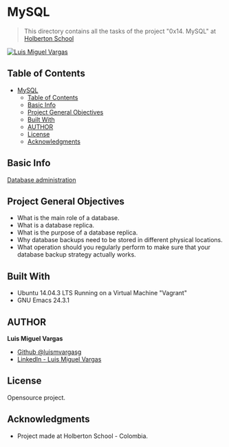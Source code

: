# MySQL

> This directory contains all the tasks of the project "0x14. MySQL" at [Holberton School](https://www.holbertonschool.com "Holberton School.")

[![Luis Miguel Vargas](https://img.shields.io/twitter/url?style=social&url=https%3A%2F%2Ftwitter.com%2Fluismvargasg1)](https://twitter.com/luismvargasg1)

## Table of Contents

- [MySQL](#mysql)
  - [Table of Contents](#table-of-contents)
  - [Basic Info](#basic-info)
  - [Project General Objectives](#project-general-objectives)
  - [Built With](#built-with)
  - [AUTHOR](#author)
  - [License](#license)
  - [Acknowledgments](#acknowledgments)

## Basic Info

[Database administration](https://www.digitalocean.com/community/tutorials/how-to-choose-a-redundancy-plan-to-ensure-high-availability#sql-replication)

## Project General Objectives

* What is the main role of a database.
* What is a database replica.
* What is the purpose of a database replica.
* Why database backups need to be stored in different physical locations.
* What operation should you regularly perform to make sure that your database backup strategy actually works.
  
## Built With

* Ubuntu 14.04.3 LTS Running on a Virtual Machine "Vagrant"
* GNU Emacs 24.3.1

## AUTHOR

**Luis Miguel Vargas**

* [Github @luismvargasg](https://github.com/luismvargasg)
* [LinkedIn - Luis Miguel Vargas](https://www.linkedin.com/in/luismvargasg/)

## License

Opensource project.

## Acknowledgments

* Project made at Holberton School - Colombia.

